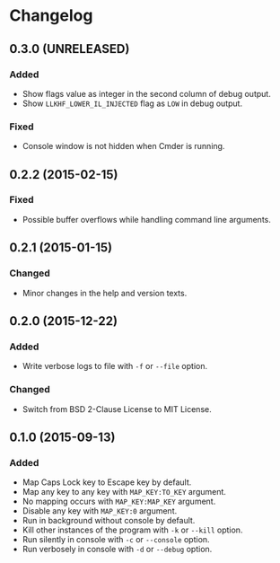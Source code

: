 Changelog
=========

0.3.0 (UNRELEASED)
------------------
### Added 
- Show flags value as integer in the second column of debug output.
- Show `LLKHF_LOWER_IL_INJECTED` flag as `LOW` in debug output.

### Fixed
- Console window is not hidden when Cmder is running.


0.2.2 (2015-02-15)
------------------
### Fixed
- Possible buffer overflows while handling command line arguments.


0.2.1 (2015-01-15)
------------------
### Changed
- Minor changes in the help and version texts.


0.2.0 (2015-12-22)
------------------
### Added
- Write verbose logs to file with `-f` or `--file` option.

### Changed
- Switch from BSD 2-Clause License to MIT License.


0.1.0 (2015-09-13)
------------------
### Added
- Map Caps Lock key to Escape key by default.
- Map any key to any key with `MAP_KEY:TO_KEY` argument.
- No mapping occurs with `MAP_KEY:MAP_KEY` argument.
- Disable any key with `MAP_KEY:0` argument.
- Run in background without console by default.
- Kill other instances of the program with `-k` or `--kill` option.
- Run silently in console with `-c` or `--console` option.
- Run verbosely in console with `-d` or `--debug` option.
